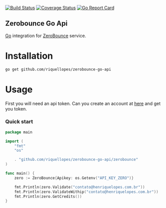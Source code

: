 [![Build Status](https://travis-ci.org/riquellopes/zerobounce-go-api.svg?branch=master)](https://travis-ci.org/riquellopes/zerobounce-go-api)
[![Coverage Status](https://coveralls.io/repos/github/riquellopes/zerobounce-go-api/badge.svg?branch=master)](https://coveralls.io/github/riquellopes/zerobounce-go-api?branch=master)
[![Go Report Card](https://goreportcard.com/badge/github.com/riquellopes/zerobounce-go-api)](https://goreportcard.com/report/github.com/riquellopes/zerobounce-go-api)

Zerobounce Go Api
-----------------
[Go](http://golang.org) integration for [ZeroBounce](https://www.zerobounce.net/) service.

# Installation #
```sh
go get github.com/riquellopes/zerobounce-go-api
```

# Usage #
First you will need an api token. Can you create an account at [here](https://www.zerobounce.net/members/register/) and get you token.

### Quick start ###
```go
package main

import (
    "fmt"
    "os"

    . "github.com/riquellopes/zerobounce-go-api/zerobounce"
)

func main() {
    zero := ZeroBounce{Apikey: os.Getenv("API_KEY_ZERO")}

    fmt.Println(zero.Validate("contato@henriquelopes.com.br"))
    fmt.Println(zero.ValidateWithip("contato@henriquelopes.com.br"))
    fmt.Println(zero.GetCredits())
}
```
